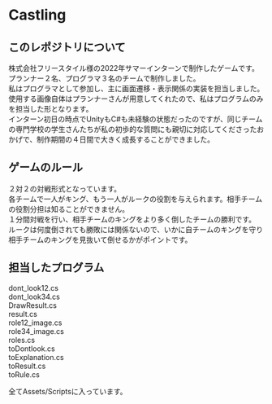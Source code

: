 # Castling
## このレポジトリについて
株式会社フリースタイル様の2022年サマーインターンで制作したゲームです。  
プランナー２名、プログラマ３名のチームで制作しました。  
私はプログラマとして参加し、主に画面遷移・表示関係の実装を担当しました。  
使用する画像自体はプランナーさんが用意してくれたので、私はプログラムのみを担当した形となります。  
インターン初日の時点でUnityもC#も未経験の状態だったのですが、同じチームの専門学校の学生さんたちが私の初歩的な質問にも親切に対応してくださったおかげで、制作期間の４日間で大きく成長することができました。  
## ゲームのルール
２対２の対戦形式となっています。  
各チームで一人がキング、もう一人がルークの役割を与えられます。相手チームの役割分担は知ることができません。  
１分間対戦を行い、相手チームのキングをより多く倒したチームの勝利です。  
ルークは何度倒されても勝敗には関係ないので、いかに自チームのキングを守り相手チームのキングを見抜いて倒せるかがポイントです。
## 担当したプログラム
dont_look12.cs  
dont_look34.cs  
DrawResult.cs  
result.cs  
role12_image.cs  
role34_image.cs  
roles.cs  
toDontlook.cs  
toExplanation.cs  
toResult.cs  
toRule.cs  

全てAssets/Scriptsに入っています。  



